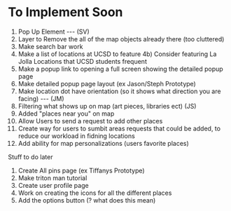 <h1> To Implement Soon </h1>


1. Pop Up Element --- (SV)
1. Layer to Remove the all of the map objects already there (too cluttered)
1. Make search bar work
1. Make a list of locations at UCSD to feature
	4b) Consider featuring La Jolla Locations that UCSD students frequent
1. Make a popup link to opening a full screen  showing the detailed popup page
1. Make detailed popup page layout (ex Jason/Steph Prototype)
1. Make location dot have orientation (so it shows what direction you are facing) --- (JM)
1. Filtering what shows up on map (art pieces, libraries ect) (JS)
1. Added "places near you" on map 
1. Allow Users to send a request to add other places
1. Create way for users to sumbit areas requests that could be added, to reduce our workload in fidning locations
1. Add ability for map personalizations (users favorite places)

Stuff to do later
1. Create All pins page (ex Tiffanys Prototype)
1. Make triton man tutorial 
1. Create user profile page
1. Work on creating the icons for all the different places
1.  Add the options button (? what does this mean)

